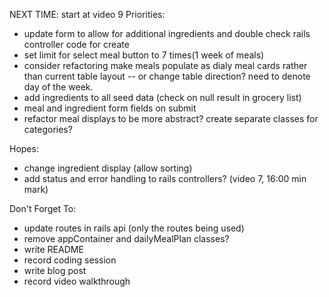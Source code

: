 NEXT TIME: start at video 9
Priorities:
- update form to allow for additional ingredients and double check rails controller code for create
- set limit for select meal button to 7 times(1 week of meals)
- consider refactoring make meals populate as dialy meal cards rather than current table layout -- or change table direction? need to denote day of the week.
- add ingredients to all seed data (check on null result in grocery list)
- meal and ingredient form fields on submit
- refactor meal displays to be more abstract? create separate classes for categories?

Hopes:
- change ingredient display (allow sorting)
- add status and error handling to rails controllers? (video 7, 16:00 min mark)

Don't Forget To:
- update routes in rails api (only the routes being used)
- remove appContainer and dailyMealPlan classes?
- write README
- record coding session
- write blog post
- record video walkthrough

